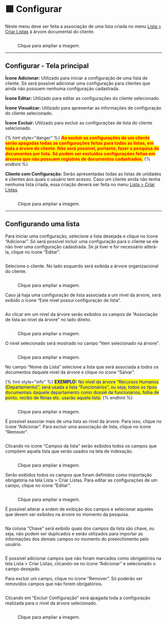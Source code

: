 # 🟩 Configurar

Neste menu deve ser feita a associação de uma lista criada no menu [Lista > Criar Listas](criar-listas.md) à árvore documental do cliente.   &#x20;

<figure><img src="../.gitbook/assets/lista02.png" alt=""><figcaption><p>Clique para ampliar a imagem.</p></figcaption></figure>

***

## Configurar - Tela principal

**Ícone Adicionar:** Utilizado para iniciar a configuração de uma lista de cliente. Só será possível adicionar uma configuração para clientes que ainda não possuem nenhuma configuração cadastrada.

**Ícone Editar:** Utilizado para editar as configurações do cliente selecionado.

**Ícone Visualizar:** Utilizado para apresentar as informações de configuração do cliente selecionado.&#x20;

**Ícone Excluir:** Utilizado para excluir as configurações de lista do cliente selecionado.

{% hint style="danger" %}
<mark style="color:red;">**Ao excluir as configurações de um cliente serão apagadas todas as configurações feitas para todas as listas, em toda a árvore do cliente. Não será possível, portanto, fazer a pesquisa de documentos por lista. Só podem ser excluídas configurações feitas em árvores que não possuem registros de documentos cadastrados.**</mark>
{% endhint %}

**Cliente com Configuração:** Serão apresentadas todas as listas de unidades e clientes aos quais o usuário tem acesso. Caso um cliente ainda não tenha nenhuma lista criada, essa criação deverá ser feita no menu [Lista > Criar Listas](criar-listas.md).

<figure><img src="../.gitbook/assets/lista16.png" alt=""><figcaption><p>Clique para ampliar a imagem.</p></figcaption></figure>

***

## Configurando uma lista

Para iniciar uma configuração, selecione a lista desejada e clique no ícone “Adicionar”. Só será possível incluir uma configuração para o cliente se ele não tiver uma configuração cadastrada. Se já tiver e for necessário alterá-la, clique no ícone “Editar”.

<figure><img src="../.gitbook/assets/lista17.png" alt=""><figcaption></figcaption></figure>

Selecione o cliente. No lado esquerdo será exibida a árvore organizacional do cliente.

<figure><img src="../.gitbook/assets/lista18.png" alt=""><figcaption><p>Clique para ampliar a imagem.</p></figcaption></figure>

Caso já haja uma configuração de lista associada a um nível da árvore, será exibido o ícone “Este nível possui configuração de lista”.

<figure><img src="../.gitbook/assets/lista19.png" alt=""><figcaption></figcaption></figure>

Ao clicar em um nível da árvore serão exibidos os campos de “Associação de lista ao nível da árvore” no lado direito.

<figure><img src="../.gitbook/assets/lista20.png" alt=""><figcaption><p>Clique para ampliar a imagem.</p></figcaption></figure>

O nível selecionado será mostrado no campo “Item selecionado na árvore”.

<figure><img src="../.gitbook/assets/lista21.png" alt=""><figcaption><p>Clique para ampliar a imagem.</p></figcaption></figure>

No campo “Nome da Lista” selecione a lista que será associada a todos os documentos daquele nível da árvore e clique no ícone “Salvar”.

{% hint style="info" %}
<mark style="color:blue;">**EXEMPLO:**</mark> <mark style="color:blue;"></mark><mark style="color:blue;">No nível da árvore “Recursos Humanos (Departamento)”, será usada a lista “Funcionários”, ou seja, todos os tipos documentais daquele departamento como dossiê de funcionários, folha de ponto, recibo de férias etc. usarão aquela lista.</mark>
{% endhint %}

<figure><img src="../.gitbook/assets/lista22.png" alt=""><figcaption><p>Clique para ampliar a imagem.</p></figcaption></figure>

É possível associar mais de uma lista ao nível da árvore. Para isso, clique no ícone “Adicionar”. Para excluir uma associação de lista, clique no ícone “Remover”.

<figure><img src="../.gitbook/assets/lista23.png" alt=""><figcaption></figcaption></figure>

Clicando no ícone “Campos da lista” serão exibidos todos os campos que compõem aquela lista que serão usados na tela de indexação.

<figure><img src="../.gitbook/assets/lista24.png" alt=""><figcaption><p>Clique para ampliar a imagem.</p></figcaption></figure>

Serão exibidos todos os campos que foram definidos como importação obrigatória na tela Lista > Criar Listas. Para editar as configurações de um campo, clique no ícone “Editar”.

<figure><img src="../.gitbook/assets/lista25.png" alt=""><figcaption><p>Clique para ampliar a imagem.</p></figcaption></figure>

É possível alterar a ordem de exibição dos campos e selecionar aqueles que devem ser exibidos na árvore no momento da pesquisa.

<figure><img src="../.gitbook/assets/lista26.png" alt=""><figcaption></figcaption></figure>

Na coluna “Chave” será exibido quais dos campos da lista são chave, ou seja, não podem ser duplicados e serão utilizados para importar as informações dos demais campos no momento do preenchimento pelo usuário.

<figure><img src="../.gitbook/assets/lista27.png" alt=""><figcaption></figcaption></figure>

É possível adicionar campos que não foram marcados como obrigatórios na tela Lista > Criar Listas, clicando-se no ícone “Adicionar” e selecionado o campo desejado.

Para excluir um campo, clique no ícone “Remover”. Só poderão ser removidos campos que não forem obrigatórios.

<figure><img src="../.gitbook/assets/lista23.png" alt=""><figcaption></figcaption></figure>

Clicando em “Excluir Configuração” será apagada toda a configuração realizada para o nível da árvore selecionado.

<figure><img src="../.gitbook/assets/lista28.png" alt=""><figcaption><p>Clique para ampliar a imagem.</p></figcaption></figure>

